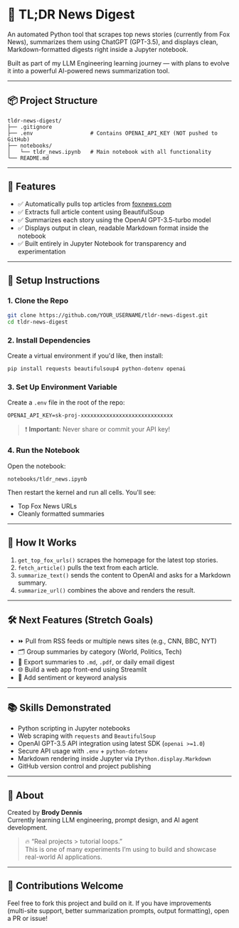 # 📰 TL;DR News Digest

An automated Python tool that scrapes top news stories (currently from Fox News), summarizes them using ChatGPT (GPT-3.5), and displays clean, Markdown-formatted digests right inside a Jupyter notebook.

Built as part of my LLM Engineering learning journey — with plans to evolve it into a powerful AI-powered news summarization tool.

---

## 📦 Project Structure

```
tldr-news-digest/
├── .gitignore
├── .env                  # Contains OPENAI_API_KEY (NOT pushed to GitHub)
├── notebooks/
│   └── tldr_news.ipynb   # Main notebook with all functionality
└── README.md
```

---

## 🚀 Features

- ✅ Automatically pulls top articles from [foxnews.com](https://www.foxnews.com/)
- ✅ Extracts full article content using BeautifulSoup
- ✅ Summarizes each story using the OpenAI GPT-3.5-turbo model
- ✅ Displays output in clean, readable Markdown format inside the notebook
- ✅ Built entirely in Jupyter Notebook for transparency and experimentation

---

## 🔧 Setup Instructions

### 1. Clone the Repo

```bash
git clone https://github.com/YOUR_USERNAME/tldr-news-digest.git
cd tldr-news-digest
```

### 2. Install Dependencies

Create a virtual environment if you'd like, then install:

```bash
pip install requests beautifulsoup4 python-dotenv openai
```

### 3. Set Up Environment Variable

Create a `.env` file in the root of the repo:

```
OPENAI_API_KEY=sk-proj-xxxxxxxxxxxxxxxxxxxxxxxxxxxxx
```

> ❗ **Important:** Never share or commit your API key!

### 4. Run the Notebook

Open the notebook:

```
notebooks/tldr_news.ipynb
```

Then restart the kernel and run all cells. You'll see:
- Top Fox News URLs
- Cleanly formatted summaries

---

## 🧠 How It Works

1. `get_top_fox_urls()` scrapes the homepage for the latest top stories.
2. `fetch_article()` pulls the text from each article.
3. `summarize_text()` sends the content to OpenAI and asks for a Markdown summary.
4. `summarize_url()` combines the above and renders the result.

---

## 🛠️ Next Features (Stretch Goals)

- ⏩ Pull from RSS feeds or multiple news sites (e.g., CNN, BBC, NYT)
- 🗂️ Group summaries by category (World, Politics, Tech)
- 📨 Export summaries to `.md`, `.pdf`, or daily email digest
- 🌐 Build a web app front-end using Streamlit
- 💬 Add sentiment or keyword analysis

---

## 📚 Skills Demonstrated

- Python scripting in Jupyter notebooks
- Web scraping with `requests` and `BeautifulSoup`
- OpenAI GPT-3.5 API integration using latest SDK (`openai >=1.0`)
- Secure API usage with `.env` + `python-dotenv`
- Markdown rendering inside Jupyter via `IPython.display.Markdown`
- GitHub version control and project publishing

---

## 👋 About

Created by **Brody Dennis**  
Currently learning LLM engineering, prompt design, and AI agent development.

> 🔥 “Real projects > tutorial loops.”  
> This is one of many experiments I’m using to build and showcase real-world AI applications.

---

## 🤝 Contributions Welcome

Feel free to fork this project and build on it. If you have improvements (multi-site support, better summarization prompts, output formatting), open a PR or issue!